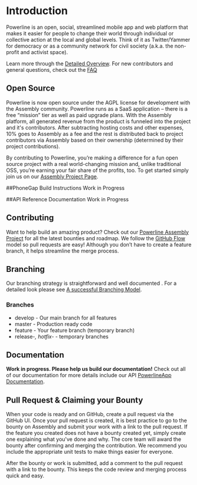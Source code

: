# Introduction
Powerline is an open, social, streamlined mobile app and web platform that makes it easier for people to change their world through individual or collective action at the local and global levels. Think of it as Twitter/Yammer for democracy or as a community network for civil society (a.k.a. the non-profit and activist space).

Learn more through the [Detailed Overview](https://assembly.com/powerline/posts/the-detailed-overview).
For new contributors and general questions, check out the [FAQ](https://assembly.com/powerline/posts/faq)

## Open Source
Powerline is now open source under the AGPL license for development with the Assembly community. Powerline runs as a SaaS application – there is a free “mission” tier as well as paid upgrade plans. With the Assembly platform, all generated revenue from the product is funneled into the project and it's contributors. After subtracting hosting costs and other expenses, 10% goes to Assembly as a fee and the rest is distributed back to project contributors via Assembly based on their ownership (determined by their project contributions).

By contributing to Powerline, you’re making a difference for a fun open source project with a real world-changing mission and, unlike traditional OSS, you’re earning your fair share of the profits, too. To get started simply join us on our [Assembly Project Page](https://assembly.com/powerline).

##PhoneGap Build Instructions
Work in Progress

##API Reference Documentation
Work in Progress

## Contributing
Want to help build an amazing product? Check out our [Powerline Assembly Project](https://assembly.com/powerline) for all the latest bounties and roadmap. We follow the [GitHub Flow](https://guides.github.com/introduction/flow/index.html) model so pull requests are easy! Although you don’t have to create a feature branch, it helps streamline the merge process.


## Branching
Our branching strategy is straightforward and well documented . For a detailed look please see [A successful Branching Model](http://nvie.com/posts/a-successful-git-branching-model/). 

### Branches
* develop - Our main branch for all features
* master - Production ready code
* feature - Your feature branch (temporary branch)
* release-*, hotfix-* - temporary branches 


## Documentation
**Work in progress. Please help us build our documentation!**
Check out all of our documentation for more details include our API [PowerlineApp Documentation](http://powerlineapp.github.io/).

 
## Pull Request & Claiming your Bounty
When your code is ready and on GitHub, create a pull request via the GitHub UI. Once your pull request is created, it is best practice to go to the bounty on Assembly and submit your work with a link to the pull request. If the feature you created does not have a bounty created yet, simply create one explaining what you've done and why. The core team will award the bounty after confirming and merging the contribution. We recommend you include the appropriate unit tests to make things easier for everyone. 

After the bounty or work is submitted, add a comment to the pull request with a link to the bounty. This keeps the code review and merging process quick and easy.
